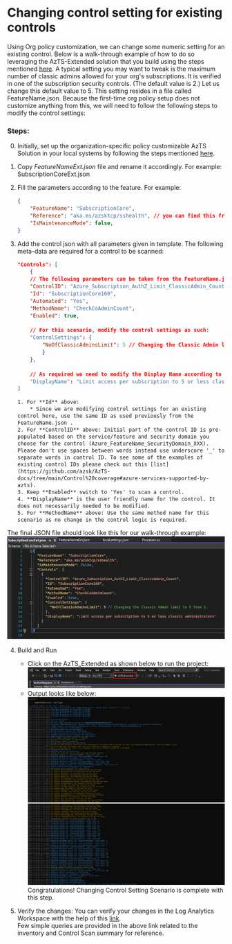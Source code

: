 # Changing control setting for existing controls 

Using Org policy customization, we can change some numeric setting for an existing control. Below is a walk-through example of how to do so leveraging the AzTS-Extended solution that you build using the steps mentioned [here](../README.md#setting-up-the-solution).
A typical setting you may want to tweak is the maximum number of classic admins allowed for your org's subscriptions. 
It is verified in one of the subscription security controls. (The default value is 2.) Let us change this default value to 5.
This setting resides in a file called FeatureName.json. 
Because the first-time org policy setup does not customize anything from this, we will need to follow the following steps to modify the control settings:

### Steps:
0.  Initially, set up the organization-specific policy customizable AzTS Solution in your local systems by following the steps mentioned [here](../README.md#setting-up-the-solution).
1.  Copy _FeatureNameExt.json_ file and rename it accordingly. For example: SubscriptionCoreExt.json
2.  Fill the parameters according to the feature. For example: 
    ``` JSON
    {
        "FeatureName": "SubscriptionCore",
        "Reference": "aka.ms/azsktcp/sshealth", // you can find this from the FeatureName.json as well
        "IsMaintenanceMode": false,
    }
    ```
3.  Add the control json with all parameters given in template. The following meta-data are required for a control to be scanned:
    ``` JSON
    "Controls": [
        {
        // The following parameters can be taken from the FeatureName.json directly as there will no change in them for the scope of this scenario. 
        "ControlID": "Azure_Subscription_AuthZ_Limit_ClassicAdmin_Count",
        "Id": "SubscriptionCore160",
        "Automated": "Yes",
        "MethodName": "CheckCoAdminCount",
        "Enabled": true,

        // For this scenario, modify the control settings as such:
        "ControlSettings": {
            "NoOfClassicAdminsLimit": 5 // Changing the Classic Admin limit to 5 from 2.
            }
        },

        // As required we need to modify the Display Name according to the control setting changes for this case:
        "DisplayName": "Limit access per subscription to 5 or less classic administrators"
    ]
    ```

        1. For **Id** above: 
            * Since we are modifying control settings for an existing control here, use the same ID as used previously from the FeatureName.json . 
        2. For **ControlID** above: Initial part of the control ID is pre-populated based on the service/feature and security domain you choose for the control (Azure_FeatureName_SecurityDomain_XXX). Please don't use spaces between words instead use underscore '_' to separate words in control ID. To see some of the examples of existing control IDs please check out this [list](https://github.com/azsk/AzTS-docs/tree/main/Control%20coverage#azure-services-supported-by-azts).
        3. Keep **Enabled** switch to 'Yes' to scan a control.
        4. **DisplayName** is the user friendly name for the control. It does not necessarily needed to be modified.
        5. For **MethodName** above: Use the same method name for this scenario as no change in the control logic is required.

The final JSON file should look like this for our walk-through example:
![Example](../../Images/06_OrgPolicy_BScenario2.png)

4. Build and Run
   - Click on the AzTS_Extended as shown below to run the project: <br />
      ![Build Step 1](../../Images/06_OrgPolicy_Setup_BuildStep.png)<br/>
   - Output looks like below:<br/>
      ![Run Output](../../Images/06_OrgPolicy_Setup_RunStep1.png)<br />
      ![Run Output](../../Images/06_OrgPolicy_Setup_RunStep2.png)
   Congratulations! Changing Control Setting Scenario is complete with this step.

5. Verify the changes:
 You can verify your changes in the Log Analytics Workspace with the help of this [link](https://github.com/azsk/AzTS-docs/tree/main/01-Setup%20and%20getting%20started#4-log-analytics-visualization).
 <br/> Few simple queries are provided in the above link related to the inventory and Control Scan summary for reference.
